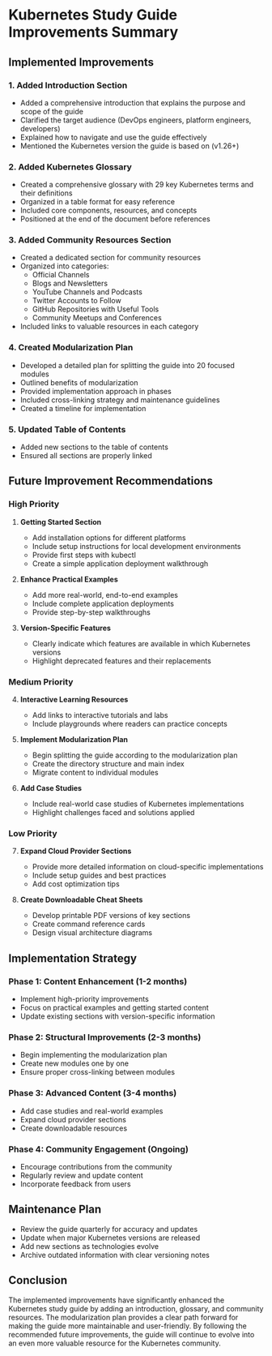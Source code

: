 # Kubernetes Study Guide Improvements Summary

## Implemented Improvements

### 1. Added Introduction Section
- Added a comprehensive introduction that explains the purpose and scope of the guide
- Clarified the target audience (DevOps engineers, platform engineers, developers)
- Explained how to navigate and use the guide effectively
- Mentioned the Kubernetes version the guide is based on (v1.26+)

### 2. Added Kubernetes Glossary
- Created a comprehensive glossary with 29 key Kubernetes terms and their definitions
- Organized in a table format for easy reference
- Included core components, resources, and concepts
- Positioned at the end of the document before references

### 3. Added Community Resources Section
- Created a dedicated section for community resources
- Organized into categories:
  - Official Channels
  - Blogs and Newsletters
  - YouTube Channels and Podcasts
  - Twitter Accounts to Follow
  - GitHub Repositories with Useful Tools
  - Community Meetups and Conferences
- Included links to valuable resources in each category

### 4. Created Modularization Plan
- Developed a detailed plan for splitting the guide into 20 focused modules
- Outlined benefits of modularization
- Provided implementation approach in phases
- Included cross-linking strategy and maintenance guidelines
- Created a timeline for implementation

### 5. Updated Table of Contents
- Added new sections to the table of contents
- Ensured all sections are properly linked

## Future Improvement Recommendations

### High Priority

1. **Getting Started Section**
   - Add installation options for different platforms
   - Include setup instructions for local development environments
   - Provide first steps with kubectl
   - Create a simple application deployment walkthrough

2. **Enhance Practical Examples**
   - Add more real-world, end-to-end examples
   - Include complete application deployments
   - Provide step-by-step walkthroughs

3. **Version-Specific Features**
   - Clearly indicate which features are available in which Kubernetes versions
   - Highlight deprecated features and their replacements

### Medium Priority

4. **Interactive Learning Resources**
   - Add links to interactive tutorials and labs
   - Include playgrounds where readers can practice concepts

5. **Implement Modularization Plan**
   - Begin splitting the guide according to the modularization plan
   - Create the directory structure and main index
   - Migrate content to individual modules

6. **Add Case Studies**
   - Include real-world case studies of Kubernetes implementations
   - Highlight challenges faced and solutions applied

### Low Priority

7. **Expand Cloud Provider Sections**
   - Provide more detailed information on cloud-specific implementations
   - Include setup guides and best practices
   - Add cost optimization tips

8. **Create Downloadable Cheat Sheets**
   - Develop printable PDF versions of key sections
   - Create command reference cards
   - Design visual architecture diagrams

## Implementation Strategy

### Phase 1: Content Enhancement (1-2 months)
- Implement high-priority improvements
- Focus on practical examples and getting started content
- Update existing sections with version-specific information

### Phase 2: Structural Improvements (2-3 months)
- Begin implementing the modularization plan
- Create new modules one by one
- Ensure proper cross-linking between modules

### Phase 3: Advanced Content (3-4 months)
- Add case studies and real-world examples
- Expand cloud provider sections
- Create downloadable resources

### Phase 4: Community Engagement (Ongoing)
- Encourage contributions from the community
- Regularly review and update content
- Incorporate feedback from users

## Maintenance Plan

- Review the guide quarterly for accuracy and updates
- Update when major Kubernetes versions are released
- Add new sections as technologies evolve
- Archive outdated information with clear versioning notes

## Conclusion

The implemented improvements have significantly enhanced the Kubernetes study guide by adding an introduction, glossary, and community resources. The modularization plan provides a clear path forward for making the guide more maintainable and user-friendly. By following the recommended future improvements, the guide will continue to evolve into an even more valuable resource for the Kubernetes community.
